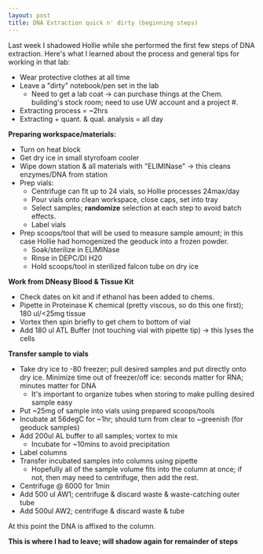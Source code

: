 ```yaml
---
layout: post
title: DNA Extraction quick n' dirty (beginning steps)
---
```


Last week I shadowed Hollie while she performed the first few steps of DNA extraction. Here's what I learned about the process and general tips for working in that lab:

* Wear protective clothes at all time
* Leave a "dirty" notebook/pen set in the lab
  * Need to get a lab coat -> can purchase things at the Chem. building's stock room; need to use UW account and a project #.
* Extracting process = ~2hrs
* Extracting + quant. & qual. analysis = all day

**Preparing workspace/materials:** 
 
* Turn on heat block  
* Get dry ice in small styrofoam cooler  
* Wipe down station & all materials with "ELIMINase" -> this cleans enzymes/DNA from station  
* Prep vials:  
  * Centrifuge can fit up to 24 vials, so Hollie processes 24max/day 
  * Pour vials onto clean workspace, close caps, set into tray   
  * Select samples; **randomize** selection at each step to avoid batch effects.  
  * Label vials  
* Prep scoops/tool that will be used to measure sample amount; in this case Hollie had homogenized the geoduck into a frozen powder.
  * Soak/sterilize in ELIMINase
  * Rinse in DEPC/DI H20 
  * Hold scoops/tool in sterilized falcon tube on dry ice 
 
**Work from DNeasy Blood & Tissue Kit**   

  * Check dates on kit and if ethanol has been added to chems.  
  * Pipette in Proteinase K chemical (pretty viscous, so do this one first); 180 ul/<25mg tissue
  * Vortex then spin briefly to get chem to bottom of vial
  * Add 180 ul ATL Buffer (not touching vial with pipette tip) -> this lyses the cells
  
**Transfer sample to vials**

* Take dry ice to -80 freezer; pull desired samples and put directly onto dry ice. Minimize time out of freezer/off ice: seconds matter for RNA; minutes matter for DNA
  * It's important to organize tubes when storing to make pulling desired sample easy
* Put ~25mg of sample into vials using prepared scoops/tools
* Incubate at 56degC for ~1hr; should turn from clear to ~greenish (for geoduck samples)
* Add 200ul AL buffer to all samples; vortex to mix
  * Incubate for ~10mins to avoid precipitation
* Label columns
* Transfer incubated samples into columns using pipette
  * Hopefully all of the sample volume fits into the column at once; if not, then may need to centrifuge, then add the rest.
* Centrifuge @ 6000 for 1min
* Add 500 ul AW1; centrifuge & discard waste & waste-catching outer tube
* Add 500ul AW2; centrifuge & discard waste & tube  

At this point the DNA is affixed to the column. 

**This is where I had to leave; will shadow again for remainder of steps** 
